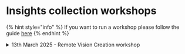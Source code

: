 # Insights collection workshops

{% hint style="info" %}
If you want to run a workshop please follow the guide [here](step-1-collect-broad-input-and-insights-1.md)
{% endhint %}

<details>

<summary>13th March 2025 - Remote Vision Creation workshop</summary>

* Session recording (coming)
* [Miro board](https://miro.com/app/board/uXjVIRD9358=/)

</details>

